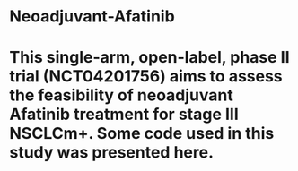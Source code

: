 # Neoadjuvant-Afatinib
# This single-arm, open-label, phase II trial (NCT04201756) aims to assess the feasibility of neoadjuvant Afatinib treatment for stage III NSCLCm+. Some code used in this study was presented here.
